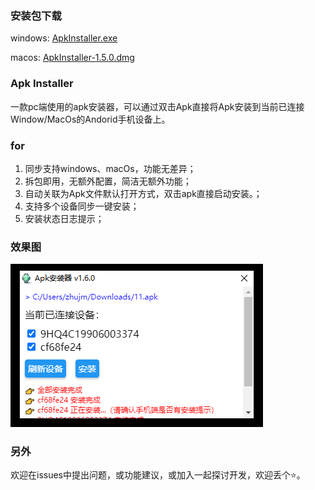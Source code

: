 ### 安装包下载

windows: [ApkInstaller.exe](https://github.com/zhujiaming/electron-apk-installer/releases/download/1.5.0-all/Apk.Installer.Setup.1.5.0.exe)

macos: [ApkInstaller-1.5.0.dmg](https://github.com/zhujiaming/electron-apk-installer/releases/download/1.5.0-all/Apk.Installer-1.5.0.dmg)

### Apk Installer

  一款pc端使用的apk安装器，可以通过双击Apk直接将Apk安装到当前已连接Window/MacOs的Andorid手机设备上。

### for

  1. 同步支持windows、macOs，功能无差异；
  2. 拆包即用，无额外配置，简洁无额外功能；
  3. 自动关联为Apk文件默认打开方式，双击apk直接启动安装。；
  4. 支持多个设备同步一键安装；
  5. 安装状态日志提示；

### 效果图

![效果图](./snapshot/page.jpg)

### 另外

欢迎在issues中提出问题，或功能建议，或加入一起探讨开发，欢迎丢个⭐。
